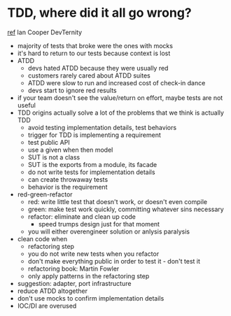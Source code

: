 # TDD, where did it all go wrong?
[ref](https://www.youtube.com/watch?v=EZ05e7EMOLM)
Ian Cooper
DevTernity

- majority of tests that broke were the ones with mocks
- it's hard to return to our tests because context is lost
- ATDD
  - devs hated ATDD because they were usually red
  - customers rarely cared about ATDD suites
  - ATDD were slow to run and increased cost of check-in dance
  - devs start to ignore red results
- if your team doesn't see the value/return on effort, maybe tests are not useful
- TDD origins actually solve a lot of the problems that we think is actually TDD
  - avoid testing implementation details, test behaviors
  - trigger for TDD is implementing a requirement
  - test public API
  - use a given when then model
  - SUT is not a class
  - SUT is the exports from a module, its facade
  - do not write tests for implementation details
  - can create throwaway tests
  - behavior is the requirement
- red-green-refactor
  - red: write little test that doesn't work, or doesn't even compile
  - green: make test work quickly, committing whatever sins necessary
  - refactor: eliminate and clean up code
    - speed trumps design just for that moment
  - you will either overengineer solution or anlysis paralysis
- clean code when
  - refactoring step
  - you do not write new tests when you refactor
  - don't make everything public in order to test it - don't test it
  - refactoring book: Martin Fowler
  - only apply patterns in the refactoring step
- suggestion: adapter, port infrastructure
- reduce ATDD altogether
- don't use mocks to confirm implementation details
- IOC/DI are overused